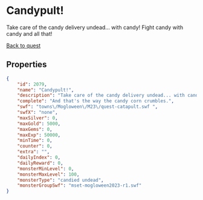 # Candypult!

Take care of the candy delivery undead... with candy! Fight candy with candy and all that!

[Back to quest](../quests.md)

## Properties

```json
{
    "id": 2079,
    "name": "Candypult!",
    "description": "Take care of the candy delivery undead... with candy! Fight candy with candy and all that!",
    "complete": "And that's the way the candy corn crumbles.",
    "swf": "towns\/Mogloween\/M23\/quest-catapult.swf ",
    "swfX": "none",
    "maxSilver": 0,
    "maxGold": 5000,
    "maxGems": 0,
    "maxExp": 50000,
    "minTime": 0,
    "counter": 0,
    "extra": "",
    "dailyIndex": 0,
    "dailyReward": 0,
    "monsterMinLevel": 0,
    "monsterMaxLevel": 100,
    "monsterType": "candied undead",
    "monsterGroupSwf": "mset-mogloween2023-r1.swf"
}
```

